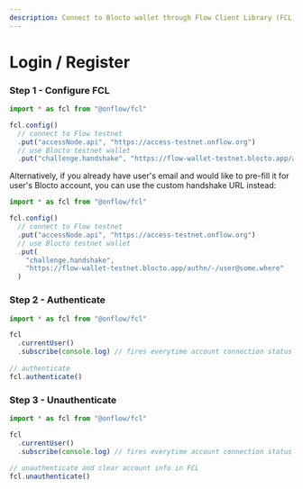 ```yaml
---
description: Connect to Blocto wallet through Flow Client Library (FCL)
---
```


# Login / Register

### Step 1 - Configure FCL

```javascript
import * as fcl from "@onflow/fcl"

fcl.config()
  // connect to Flow testnet
  .put("accessNode.api", "https://access-testnet.onflow.org")
  // use Blocto testnet wallet
  .put("challenge.handshake", "https://flow-wallet-testnet.blocto.app/authn")
```

Alternatively, if you already have user's email and would like to pre-fill it for user's Blocto account, you can use the custom handshake URL instead:

```javascript
import * as fcl from "@onflow/fcl"

fcl.config()
  // connect to Flow testnet
  .put("accessNode.api", "https://access-testnet.onflow.org")
  // use Blocto testnet wallet
  .put(
    "challenge.handshake",
    "https://flow-wallet-testnet.blocto.app/authn/-/user@some.where"
  )
```

### Step 2 - Authenticate

```javascript
import * as fcl from "@onflow/fcl"

fcl
  .currentUser()
  .subscribe(console.log) // fires everytime account connection status updates
  
// authenticate
fcl.authenticate()
```

### Step 3 - Unauthenticate

```javascript
import * as fcl from "@onflow/fcl"

fcl
  .currentUser()
  .subscribe(console.log) // fires everytime account connection status updates
  
// unauthenticate and clear account info in FCL
fcl.unauthenticate()
```

